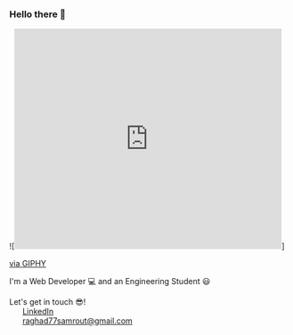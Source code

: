 ### Hello there 👋 
![<iframe src="https://giphy.com/embed/kEWaYdvMwTIduesqGe" width="480" height="396" frameBorder="0" class="giphy-embed" allowFullScreen></iframe>]<p><a href="https://giphy.com/stickers/UAX-design-pgatour-uaxdesign-kEWaYdvMwTIduesqGe">via GIPHY</a></p>
I'm a Web Developer 💻 and an Engineering Student 😃
<!--
**raghadsam/raghadsam** is a ✨ _special_ ✨ repository because its `README.md` (this file) appears on your GitHub profile.

Here are some ideas to get you started:

- 🔭 I’m currently working on ...
- 🌱 I’m currently learning ...
- 👯 I’m looking to collaborate on ...
- 🤔 I’m looking for help with ...
- 💬 Ask me about ...
- 📫 How to reach me: ...
- 😄 Pronouns: ...
- ⚡ Fun fact: ...
-->
Let's get in touch 😎! </br>
&nbsp; &nbsp; &nbsp;  [LinkedIn](https://www.linkedin.com/in/raghad-al-samrout)
 </br> &nbsp; &nbsp;  &nbsp; raghad77samrout@gmail.com
